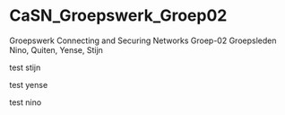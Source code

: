 # CaSN_Groepswerk_Groep02
Groepswerk Connecting and Securing Networks
Groep-02
Groepsleden Nino, Quiten, Yense, Stijn

test stijn

test yense

test nino